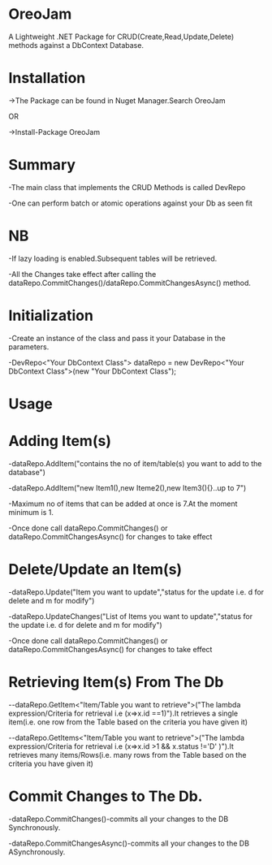 # OreoJam
A Lightweight .NET Package for CRUD(Create,Read,Update,Delete) methods against a DbContext Database.

# Installation
->The Package can be found in Nuget Manager.Search OreoJam

OR

->Install-Package OreoJam

# Summary
-The main class that implements the CRUD Methods is called DevRepo

-One can perform batch or atomic operations against your Db as seen fit


# NB
-If lazy loading is enabled.Subsequent tables will be retrieved.

-All the Changes take effect after calling the dataRepo.CommitChanges()/dataRepo.CommitChangesAsync() method.

# Initialization
-Create an instance of the class and pass it your Database in the parameters.


-DevRepo<"Your DbContext Class"> dataRepo = new DevRepo<"Your DbContext Class">(new "Your DbContext Class");

# Usage
# Adding Item(s)
-dataRepo.AddItem("contains the no of item/table(s) you want to add to the database")

-dataRepo.AddItem("new Item1(),new Iteme2(),new Item3(){}..up to 7")

-Maximum no of items that can be added at once is 7.At the  moment minimum is 1.

-Once done call dataRepo.CommitChanges() or dataRepo.CommitChangesAsync() for changes to take effect

# Delete/Update an Item(s)
-dataRepo.Update("Item you want to update","status for the update i.e. d for delete and m for  modify")

-dataRepo.UpdateChanges("List of Items you want to update","status for the update i.e. d for delete and m for  modify")

-Once done call dataRepo.CommitChanges() or dataRepo.CommitChangesAsync()  for changes to take effect

# Retrieving Item(s) From The Db
--dataRepo.GetItem<"Item/Table you want to retrieve">("The lambda expression/Criteria for retrieval i.e (x=>x.id ==1)").It retrieves a single item(i.e. one row from the Table based on the criteria you have given it)

--dataRepo.GetItems<"Item/Table you want to retrieve">("The lambda expression/Criteria for retrieval i.e (x=>x.id >1 && x.status !='D' )").It retrieves many items/Rows(i.e. many rows from the Table based on the criteria you have given it)

# Commit Changes to The Db.

-dataRepo.CommitChanges()-commits all your changes to the DB Synchronously.

-dataRepo.CommitChangesAsync()-commits all your changes to the DB ASynchronously.

